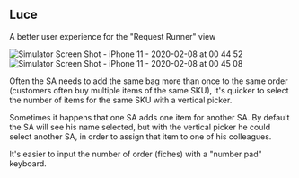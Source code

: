 ## Luce
A better user experience for the "Request Runner" view

![Simulator Screen Shot - iPhone 11 - 2020-02-08 at 00 44 52](https://user-images.githubusercontent.com/6886116/74074066-e1686680-4a0c-11ea-82a2-836497886f48.png) ![Simulator Screen Shot - iPhone 11 - 2020-02-08 at 00 45 08](https://user-images.githubusercontent.com/6886116/74073947-761e9480-4a0c-11ea-9b80-2510cd60f534.png)

Often the SA needs to add the same bag more than once to the same order (customers often buy multiple items of the same SKU), it's quicker to select the number of items for the same SKU with a vertical picker. 

Sometimes it happens that one SA adds one item for another SA. By default the SA will see his name selected, but with the vertical picker he could select another SA, in order to assign that item to one of his colleagues.

It's easier to input the number of order (fiches) with a "number pad" keyboard.
